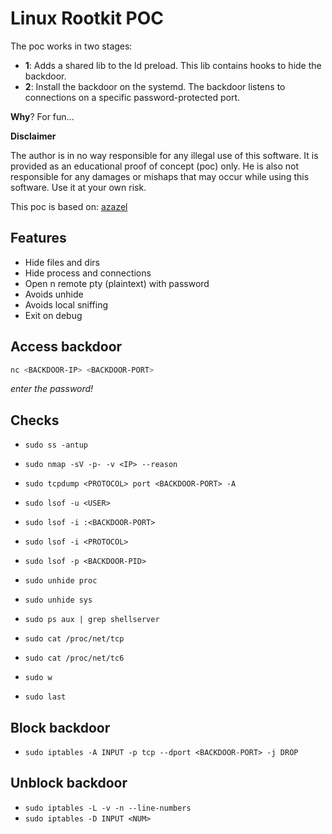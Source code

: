 # Linux Rootkit POC

The poc works in two stages:

- **1**: Adds a shared lib to the ld preload. This lib contains hooks to hide the backdoor.
- **2**: Install the backdoor on the systemd. The backdoor listens to connections on a specific password-protected port.

**Why**? For fun...

**Disclaimer**

The author is in no way responsible for any illegal use of this software. It is provided as an educational proof of concept (poc) only. He is also not responsible for any damages or mishaps that may occur while using this software. Use it at your own risk.

This poc is based on: [azazel](https://github.com/chokepoint/azazel)

## Features

- Hide files and dirs
- Hide process and connections
- Open n remote pty (plaintext) with password
- Avoids unhide
- Avoids local sniffing
- Exit on debug

## Access backdoor

```sh
nc <BACKDOOR-IP> <BACKDOOR-PORT>
```
*enter the password!*

## Checks

- `sudo ss -antup`

- `sudo nmap -sV -p- -v <IP> --reason`

- `sudo tcpdump <PROTOCOL> port <BACKDOOR-PORT> -A`

- `sudo lsof -u <USER>`
- `sudo lsof -i :<BACKDOOR-PORT>`
- `sudo lsof -i <PROTOCOL>`
- `sudo lsof -p <BACKDOOR-PID>`

- `sudo unhide proc`
- `sudo unhide sys`

- `sudo ps aux | grep shellserver`

- `sudo cat /proc/net/tcp`
- `sudo cat /proc/net/tc6`

- `sudo w`

- `sudo last`

## Block backdoor

- `sudo iptables -A INPUT -p tcp --dport <BACKDOOR-PORT> -j DROP`

## Unblock backdoor

- `sudo iptables -L -v -n --line-numbers`
- `sudo iptables -D INPUT <NUM>`

